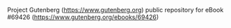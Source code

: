 Project Gutenberg (https://www.gutenberg.org) public repository for
eBook #69426 (https://www.gutenberg.org/ebooks/69426)
